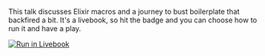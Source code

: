 This talk discusses Elixir macros and a journey to bust boilerplate that backfired a bit.
It's a livebook, so hit the badge and you can choose how to run it and have a play.

[![Run in Livebook](https://livebook.dev/badge/v1/blue.svg)](https://livebook.dev/run?url=https%3A%2F%2Fgithub.com%2Frellen%2Ftalks%2Fblob%2Fmain%2F2022-02-16-macro-madness%2Fmacro_madness.livemd)
